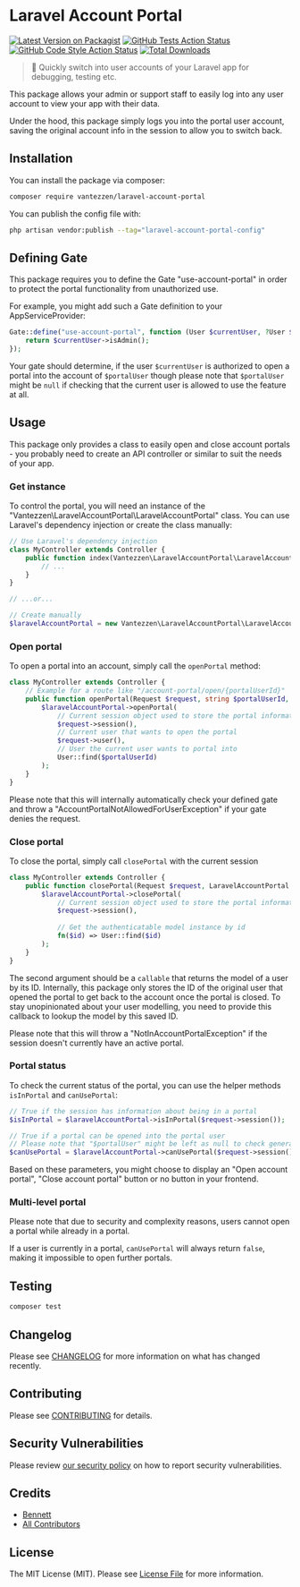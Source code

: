 # Laravel Account Portal

[![Latest Version on Packagist](https://img.shields.io/packagist/v/vantezzen/laravel-account-portal.svg?style=flat-square)](https://packagist.org/packages/vantezzen/laravel-account-portal)
[![GitHub Tests Action Status](https://img.shields.io/github/workflow/status/vantezzen/laravel-account-portal/run-tests?label=tests)](https://github.com/vantezzen/laravel-account-portal/actions?query=workflow%3Arun-tests+branch%3Amain)
[![GitHub Code Style Action Status](https://img.shields.io/github/workflow/status/vantezzen/laravel-account-portal/Check%20&%20fix%20styling?label=code%20style)](https://github.com/vantezzen/laravel-account-portal/actions?query=workflow%3A"Check+%26+fix+styling"+branch%3Amain)
[![Total Downloads](https://img.shields.io/packagist/dt/vantezzen/laravel-account-portal.svg?style=flat-square)](https://packagist.org/packages/vantezzen/laravel-account-portal)

> 🌌 Quickly switch into user accounts of your Laravel app for debugging, testing etc.

This package allows your admin or support staff to easily log into any user account to view your app with their data.

Under the hood, this package simply logs you into the portal user account, saving the original account info in the
session to allow you to switch back.

## Installation

You can install the package via composer:

```bash
composer require vantezzen/laravel-account-portal
```

You can publish the config file with:

```bash
php artisan vendor:publish --tag="laravel-account-portal-config"
```

## Defining Gate

This package requires you to define the Gate "use-account-portal" in order to protect the portal functionality from
unauthorized use.

For example, you might add such a Gate definition to your AppServiceProvider:

```PHP
Gate::define("use-account-portal", function (User $currentUser, ?User $portalUser = null) {
    return $currentUser->isAdmin();
});
```

Your gate should determine, if the user `$currentUser` is authorized to open a portal into the account of `$portalUser`
though please note that `$portalUser` might be `null` if checking that the current user is allowed to use the feature at
all.

## Usage

This package only provides a class to easily open and close account portals - you probably need to create an API
controller or similar to suit the needs of your app.

### Get instance

To control the portal, you will need an instance of the "Vantezzen\LaravelAccountPortal\LaravelAccountPortal" class. You
can use Laravel's dependency injection or create the class manually:

```PHP
// Use Laravel's dependency injection
class MyController extends Controller {
    public function index(Vantezzen\LaravelAccountPortal\LaravelAccountPortal $laravelAccountPortal) {
        // ...
    }
}

// ...or...

// Create manually
$laravelAccountPortal = new Vantezzen\LaravelAccountPortal\LaravelAccountPortal();
```

### Open portal

To open a portal into an account, simply call the `openPortal` method:

```PHP
class MyController extends Controller {
    // Example for a route like "/account-portal/open/{portalUserId}"
    public function openPortal(Request $request, string $portalUserId, LaravelAccountPortal $laravelAccountPortal) {
        $laravelAccountPortal->openPortal(
            // Current session object used to store the portal information
            $request->session(),
            // Current user that wants to open the portal
            $request->user(),
            // User the current user wants to portal into
            User::find($portalUserId)
        );
    }
}
```

Please note that this will internally automatically check your defined gate and throw a
"AccountPortalNotAllowedForUserException" if your gate denies the request.

### Close portal

To close the portal, simply call `closePortal` with the current session

```PHP
class MyController extends Controller {
    public function closePortal(Request $request, LaravelAccountPortal $laravelAccountPortal) {
        $laravelAccountPortal->closePortal(
            // Current session object used to store the portal information
            $request->session(),
            
            // Get the authenticatable model instance by id
            fn($id) => User::find($id)
        );
    }
}
```

The second argument should be a `callable` that returns the model of a user by its ID. Internally, this package only
stores the ID of the original user that opened the portal to get back to the account once the portal is closed.
To stay unopinionated about your user modelling, you need to provide this callback to lookup the model by this saved ID.

Please note that this will throw a "NotInAccountPortalException" if the session doesn't currently have an active portal.

### Portal status

To check the current status of the portal, you can use the helper methods `isInPortal` and `canUsePortal`:

```php
// True if the session has information about being in a portal
$isInPortal = $laravelAccountPortal->isInPortal($request->session());

// True if a portal can be opened into the portal user
// Please note that "$portalUser" might be left as null to check generally
$canUsePortal = $laravelAccountPortal->canUsePortal($request->session(), $portalUser);
```

Based on these parameters, you might choose to display an "Open account portal", "Close account portal" button or no
button in your frontend.

### Multi-level portal

Please note that due to security and complexity reasons, users cannot open a portal while already in a portal.

If a user is currently in a portal, `canUsePortal` will always return `false`, making it impossible to open further
portals.

## Testing

```bash
composer test
```

## Changelog

Please see [CHANGELOG](CHANGELOG.md) for more information on what has changed recently.

## Contributing

Please see [CONTRIBUTING](https://github.com/spatie/.github/blob/main/CONTRIBUTING.md) for details.

## Security Vulnerabilities

Please review [our security policy](../../security/policy) on how to report security vulnerabilities.

## Credits

- [Bennett](https://github.com/vantezzen)
- [All Contributors](../../contributors)

## License

The MIT License (MIT). Please see [License File](LICENSE.md) for more information.
